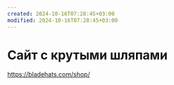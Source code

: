 ```yaml
---
created: 2024-10-16T07:28:45+03:00
modified: 2024-10-16T07:28:45+03:00
---
```


# Сайт с крутыми шляпами

https://bladehats.com/shop/
